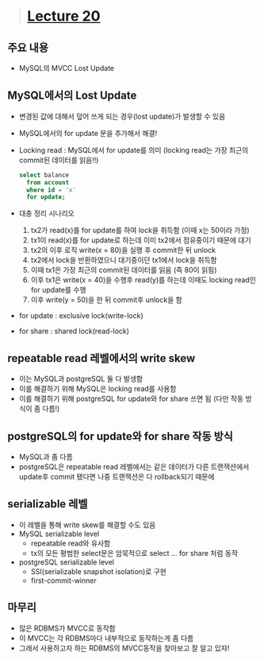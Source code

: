 > # [Lecture 20](https://www.youtube.com/watch?v=-kJ3fxqFmqA&list=PLcXyemr8ZeoREWGhhZi5FZs6cvymjIBVe&index=20)

## 주요 내용

- MySQL의 MVCC Lost Update

## MySQL에서의 Lost Update

- 변경된 값에 대해서 덮어 쓰게 되는 경우(lost update)가 발생할 수 있음
- MySQL에서의 for update 문을 추가해서 해결!
- Locking read : MySQL에서 for update를 의미 (locking read는 가장 최근의 commit된 데이터를 읽음!!)
    
    ```sql
    select balance 
      from account
      where id = 'x'
      for update;
    ```
    
- 대충 정리 시나리오
    1. tx2가 read(x)를 for update를 하여 lock을 취득함 (이때 x는 50이라 가정)
    2. tx1이 read(x)를 for update로 하는데 이미 tx2에서 점유중이기 때문에 대기
    3. tx2의 이후 로직 write(x = 80)을 실행 후 commit한 뒤 unlock
    4. tx2에서 lock을 반환하였으니 대기중이던 tx1에서 lock을 취득함
    5. 이때 tx1은 가장 최근의 commit된 데이터를 읽음 (즉 80이 읽힘)
    6. 이후 tx1은 write(x = 40)을 수행후 read(y)를 하는데 이때도 locking read인 for update를 수행
    7. 이후 write(y = 50)을 한 뒤 commit후 unlock을 함
- for update : exclusive lock(write-lock)
- for share : shared lock(read-lock)

## repeatable read 레벨에서의 write skew

- 이는 MySQL과 postgreSQL 둘 다 발생함
- 이를 해결하기 위해 MySQL은 locking read를 사용함
- 이를 해결하기 위해 postgreSQL for update와 for share 쓰면 됨 (다만 작동 방식이 좀 다름!)

## postgreSQL의 for update와 for share 작동 방식

- MySQL과 좀 다름
- postgreSQL은 repeatable read 레벨에서는 같은 데이터가 다른 트랜잭션에서 update후 commit 됐다면 나중 트랜잭션은 다 rollback되기 때문에

## serializable 레벨

- 이 레벨을 통해 write skew를 해결할 수도 있음
- MySQL serializable level
    - repeatable read와 유사함
    - tx의 모든 평범한 select문은 암묵적으로 select … for share 처럼 동작
- postgreSQL serializable level
    - SSI(serializable snapshot isolation)로 구현
    - first-commit-winner

## 마무리

- 많은 RDBMS가 MVCC로 동작함
- 이 MVCC는 각 RDBMS마다 내부적으로 동작하는게 좀 다름
- 그래서 사용하고자 하는 RDBMS의 MVCC동작을 찾아보고 잘 알고 있자!